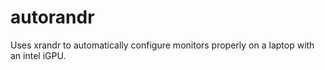 # autorandr
Uses xrandr to automatically configure monitors properly on a laptop with an intel iGPU.
